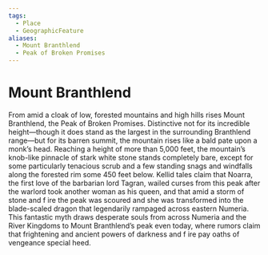 ```yaml
---
tags:
  - Place
  - GeographicFeature
aliases:
  - Mount Branthlend
  - Peak of Broken Promises
---
```

# Mount Branthlend
From amid a cloak of low, forested mountains and high hills rises Mount Branthlend, the Peak of Broken Promises. Distinctive not for its incredible height—though it does stand as the largest in the surrounding Branthlend range—but for its barren summit, the mountain rises like a bald pate upon a monk’s head. Reaching a height of more than 5,000 feet, the mountain’s knob-like pinnacle of stark white stone stands completely bare, except for some particularly tenacious scrub and a few standing snags and windfalls along the forested rim some 450 feet below. Kellid tales claim that Noarra, the first love of the barbarian lord Tagran, wailed curses from this peak after the warlord took another woman as his queen, and that amid a storm of stone and f ire the peak was scoured and she was transformed into the blade-scaled dragon that legendarily rampaged across eastern Numeria. This fantastic myth draws desperate souls from across Numeria and the River Kingdoms to Mount Branthlend’s peak even today, where rumors claim that frightening and ancient powers of darkness and f ire pay oaths of vengeance special heed.